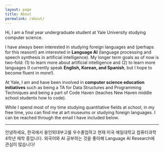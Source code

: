 ```yaml
---
layout: page
title: About
permalink: /about/
---
```


Hi, I am a final year undergraduate student at Yale University studying computer science. <br/>

I have always been interested in studying foreign languages and (perhaps for this reason!) am interested in <b>Language AI</b> (language processing and speech synthesis in artificial intelligence). My longer term goals as of now is two-fold: (1) to learn more about artificial intelligence and (2) to learn more languages (I currently speak <b>English, Korean, and Spanish</b>, but I hope to become fluent in more!).<br/>

At Yale, I am and have been involved in <b>computer science education initiatives</b> such as being a TA for Data Structures and Programming Techniques and being a part of Code Haven (teaches New Haven middle school students how to code).<br/>

While I spend most of my time studying quantitative fields at school, in my free time, you can find me at art museums or studying foreign languages. I can be reached through the email I have included below.

---

안녕하세요, 한국에서 용인외대부고를 우수졸업하고 현재 미국 예일대학교 컴퓨터과학 4학년 재학 중입니다. 외국어와 AI 공부하는 것을 좋아해 Language AI Research에 관심이 많습니다!
